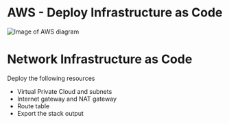 # AWS - Deploy Infrastructure as Code

![Image of AWS diagram](https://github.com/AhmedRaafat-CC/Deploy-Infrastructure-as-Code/blob/main/images/diagram.jpeg)

# Network Infrastructure as Code
Deploy the following resources
- Virtual Private Cloud and subnets
- Internet gateway and NAT gateway
- Route table
- Export the stack output
